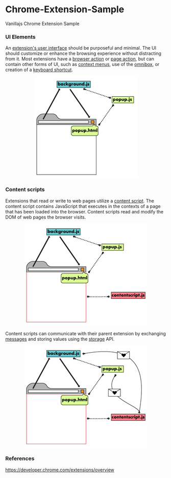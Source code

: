 # Chrome-Extension-Sample

Vanillajs Chrome Extension Sample

### UI Elements

An [extension's user interface](https://developer.chrome.com/extensions/user_interface) should be purposeful and minimal. The UI should customize or enhance the browsing experience without distracting from it. Most extensions have a [browser action](https://developer.chrome.com/extensions/browserAction) or [page action](https://developer.chrome.com/extensions/pageAction), but can contain other forms of UI, such as [context menus](https://developer.chrome.com/contextMenus), use of the [omnibox](https://developer.chrome.com/extensions/omniBox), or creation of a [keyboard shortcut](https://developer.chrome.com/extensions/commands).

<p align=center>
  <img src="https://github.com/Xenia101/Chrome-Extension-Sample/blob/master/img/UI%20Elements.png?raw=true">
</p>

### Content scripts

Extensions that read or write to web pages utilize a [content script](https://developer.chrome.com/extensions/content_scripts). The content script contains JavaScript that executes in the contexts of a page that has been loaded into the browser. Content scripts read and modify the DOM of web pages the browser visits.

<p align=center>
  <img src="https://github.com/Xenia101/Chrome-Extension-Sample/blob/master/img/Content scripts1.png?raw=true">
</p>

Content scripts can communicate with their parent extension by exchanging [messages](https://developer.chrome.com/extensions/messaging) and storing values using the [storage](https://developer.chrome.com/extensions/storage) API.

<p align=center>
  <img src="https://github.com/Xenia101/Chrome-Extension-Sample/blob/master/img/Content scripts2.png?raw=true">
</p>

### References
https://developer.chrome.com/extensions/overview
